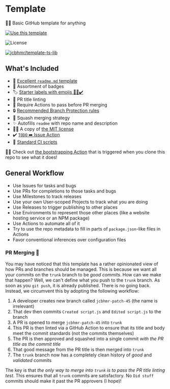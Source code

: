# Template

🍰🚀 Basic GitHub template for anything

[![Use this template](https://user-images.githubusercontent.com/61068799/177652030-10a0b529-9b3f-410d-b4ed-c32deccd1a7b.png)](https://github.com/jcbhmr/template/generate)

![License](https://img.shields.io/github/license/jcbhmr/template)

[![jcbhmr/template-ts-lib](https://github-readme-stats.vercel.app/api/pin/?username=jcbhmr&repo=template-ts-lib&show_owner=true)](https://github.com/jcbhmr/template-ts-lib)

## What's Included

- 📄 [Excellent `readme.md` template](./bootstrap/readme-template.ts)
- 📛 Assortment of badges
- 🏷️ [Starter labels with emojis 🐛✨✔️](./bootstrap/labels.json)
- 🚧 PR title linting
- 🔀 Require Actions to pass before PR merging
- 🔒 [Recommended Branch Protection rules](./bootstrap/branch-protection.ts)
- 🥾 Squash merging strategy
- ✨ Autofills `readme` with repo name and description
- 👩‍⚖️ A copy of [the MIT license](./bootstrap/license-template.ts)
- ✔️ [`TODO` ➡️ Issue Action](https://github.com/marketplace/actions/buluma-todo-action)
- 👷 [Standard CI scripts](https://github.com/jcbhmr/jcbhmr/discussions/45)

🏃‍♂️ Check out [the bootstrapping Action](./github/workflows/bootstrap.yml) that is triggered when you clone this repo to see what it does!

## General Workflow

- Use Issues for tasks and bugs
- Use PRs for completions to those tasks and bugs
- Use Milestones to track releases
- Use your own User-scoped Projects to track what you are doing
- Use Releases to trigger publishing to other places
- Use Environments to represent those other places (like a website hosting service or an NPM package)
- Use Actions to automate all of it
- Try to use the repo metadata to fill in parts of `package.json`-like files in Actions
- Favor conventional inferences over configuration files

### PR Merging 🔀

You may have noticed that this template has a rather opinionated view of how PRs and branches should be managed. This is because we want all your commits on the `trunk` branch to be _good commits_. How can we make that happen? Well, we can't define what you push to the `trunk` branch. As soon as you `git push`, it is already published. There is no going back. Instead, we circumvent this by adopting the following workflow:

1. A developer creates new branch called `jcbhmr-patch-45` (the name is irrelevant)
2. That dev then commits `Created script.js` and `Edited script.js` to the branch
3. A PR is opened to merge `jcbhmr-patch-45` into `trunk`
4. This PR is then linted via a GitHub Action to ensure that its title and body meet the commit standards (not the commits themselves)
5. The PR is then approved and squashed into a single commit _with the PR title as the commit title_
6. That good message from the PR title is then merged into `trunk`
7. The `trunk` branch now has a completely clean history of _good_ and _validated_ commits

The key is that _the only way to merge into `trunk` is to pass the PR title linting test_. This ensures that all `trunk` commits are satisfactory. No `Did stuff` commits should make it past the PR approvers (I hope)!

